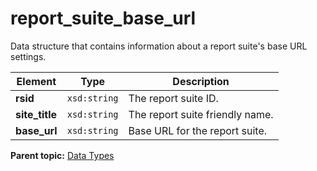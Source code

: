 # report_suite_base_url

Data structure that contains information about a report suite's base URL settings.

|Element|Type|Description|
|-------|----|-----------|
|**rsid** |`xsd:string` | The report suite ID. |
|**site_title** |`xsd:string` | The report suite friendly name. |
|**base_url** |`xsd:string` | Base URL for the report suite. |

**Parent topic:** [Data Types](../data_types/c_datatypes.md)

